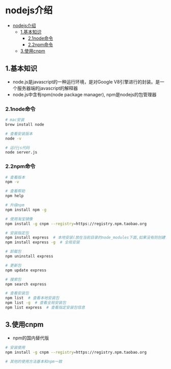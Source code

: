 # nodejs介绍

<!-- vim-markdown-toc Marked -->

- [nodejs介绍](#nodejs介绍)
  - [1.基本知识](#1基本知识)
    - [2.1node命令](#21node命令)
    - [2.2npm命令](#22npm命令)
  - [3.使用cnpm](#3使用cnpm)

<!-- vim-markdown-toc -->

## 1.基本知识

- node.js是javascript的一种运行环境，是对Google V8引擎进行的封装。是一个服务器端的javascript的解释器
- node.js中含有npm(node package manager), npm是nodejs的包管理器

### 2.1node命令

```sh
# mac安装
brew install node

# 查看安装版本
node -v

# 运行js代码
node server.js
```

### 2.2npm命令

```sh
# 查看版本
npm -v

# 查看帮助
npm help

# 升级npm
npm install npm -g

# 使用淘宝镜像
npm install -g cnpm --registry=https://registry.npm.taobao.org

# 安装指定包
npm install express  # 本地安装(放在当前目录的node_modules下面,如果没有则创建)
npm install express -g  # 全局安装

# 卸载包
npm uninstall express

# 更新包
npm update express

# 搜索包
npm search express

# 查看安装包
npm list  # 查看本地安装包
npm list -g  # 查看全局安装包
npm list express  # 查看指定安装包信息

```

## 3.使用cnpm

- npm的国内替代版

```sh
# 安装使用
npm install -g cnpm --registry=https://registry.npm.taobao.org

# 其他的使用方法基本和npm一致
```
